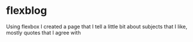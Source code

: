 # flexblog
Using flexbox I created a page that I tell a little bit about subjects that I like, mostly quotes that I agree with
